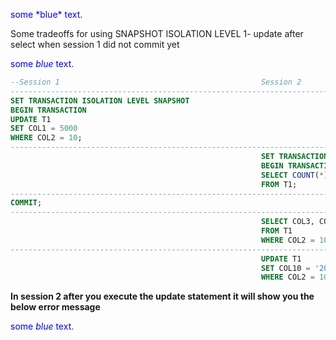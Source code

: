 <p><span style="color:blue">some *blue* text</span>.</p>
Some tradeoffs for using SNAPSHOT ISOLATION LEVEL
1- update after select when session 1 did not commit yet

<span style="color:blue">some *blue* text</span>.
```SQL
--Session 1                                             Session 2
--------------------------------------------------------------------------------------------------------
SET TRANSACTION ISOLATION LEVEL SNAPSHOT
BEGIN TRANSACTION
UPDATE T1
SET COL1 = 5000
WHERE COL2 = 10;
--------------------------------------------------------------------------------------------------------
                                                        SET TRANSACTION ISOLATION LEVEL SNAPSHOT
                                                        BEGIN TRANSACTION
                                                        SELECT COUNT(*)
                                                        FROM T1;
--------------------------------------------------------------------------------------------------------
COMMIT;
--------------------------------------------------------------------------------------------------------
                                                        SELECT COL3, COL4, COL5, COL6, COL7
                                                        FROM T1
                                                        WHERE COL2 = 10;
--------------------------------------------------------------------------------------------------------
                                                        UPDATE T1
                                                        SET COL10 = '2000-01-01 01:10:20'
                                                        WHERE COL2 = 10;
```
**In session 2 after you execute the update statement it will show you the below error message**

<span style="color:blue">some *blue* text</span>.


